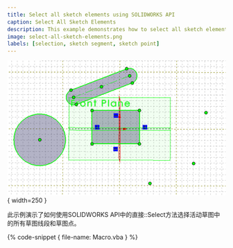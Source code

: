 ```yaml
---
title: Select all sketch elements using SOLIDWORKS API
caption: Select All Sketch Elements
description: This example demonstrates how to select all sketch elements (segments and points) in the active sketch
image: select-all-sketch-elements.png
labels: [selection, sketch segment, sketch point]
---
```

![在活动草图中选择的草图元素](select-all-sketch-elements.png){ width=250 }

此示例演示了如何使用SOLIDWORKS API中的直接::Select方法选择活动草图中的所有草图线段和草图点。

{% code-snippet { file-name: Macro.vba } %}